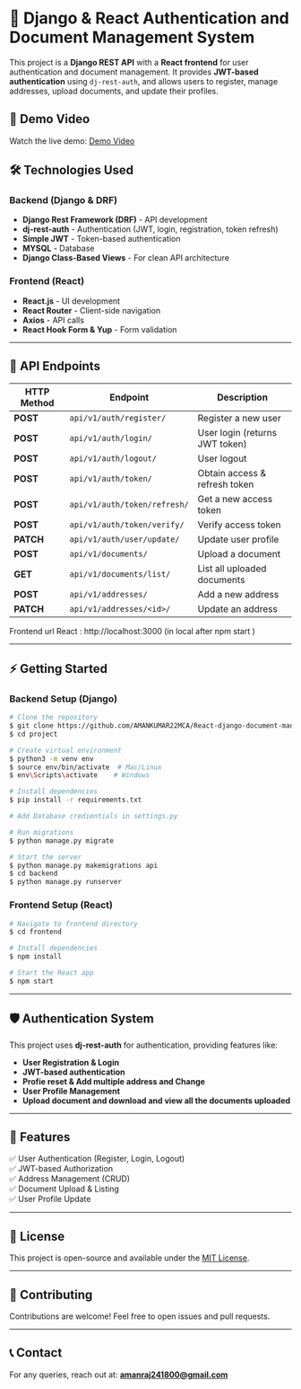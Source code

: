 # 🚀 Django & React Authentication and Document Management System

This project is a **Django REST API** with a **React frontend** for user authentication and document management. It provides **JWT-based authentication** using `dj-rest-auth`, and allows users to register, manage addresses, upload documents, and update their profiles.
<br>
## 🎥 Demo Video  

Watch the live demo: 
[Demo Video](https://youtu.be/rxtDG80u8Nw)

## 🛠️ Technologies Used

### **Backend** (Django & DRF)
- **Django Rest Framework (DRF)** - API development
- **dj-rest-auth** - Authentication (JWT, login, registration, token refresh)
- **Simple JWT** - Token-based authentication
- **MYSQL** - Database
- **Django Class-Based Views** - For clean API architecture

### **Frontend** (React)
- **React.js** - UI development
- **React Router** - Client-side navigation
- **Axios** - API calls
- **React Hook Form & Yup** - Form validation

---

## 📌 **API Endpoints**
| HTTP Method | Endpoint | Description |
|------------|----------|-------------|
| **POST** | `api/v1/auth/register/` | Register a new user |
| **POST** | `api/v1/auth/login/` | User login (returns JWT token) |
| **POST** | `api/v1/auth/logout/` | User logout |
| **POST** | `api/v1/auth/token/` | Obtain access & refresh token |
| **POST** | `api/v1/auth/token/refresh/` | Get a new access token |
| **POST** | `api/v1/auth/token/verify/` | Verify access token |
| **PATCH** | `api/v1/auth/user/update/` | Update user profile |
| **POST** | `api/v1/documents/` | Upload a document |
| **GET** | `api/v1/documents/list/` | List all uploaded documents |
| **POST** | `api/v1/addresses/` | Add a new address |
| **PATCH** | `api/v1/addresses/<id>/` | Update an address |

Frontend url React : http://localhost:3000  (in local after npm start )

---

## ⚡ **Getting Started**

### **Backend Setup** (Django)
```sh
# Clone the repository
$ git clone https://github.com/AMANKUMAR22MCA/React-django-document-management-system.git
$ cd project

# Create virtual environment
$ python3 -m venv env
$ source env/bin/activate  # Mac/Linux
$ env\Scripts\activate    # Windows

# Install dependencies
$ pip install -r requirements.txt

# Add Database credientials in settings.py

# Run migrations
$ python manage.py migrate

# Start the server
$ python manage.py makemigrations api
$ cd backend
$ python manage.py runserver

```

### **Frontend Setup** (React)
```sh
# Navigate to frontend directory
$ cd frontend

# Install dependencies
$ npm install

# Start the React app
$ npm start
```

---

## 🛡️ **Authentication System**
This project uses **dj-rest-auth** for authentication, providing features like:
- **User Registration & Login**
- **JWT-based authentication**
- **Profie reset  & Add multiple address and Change**
- **User Profile Management**
- **Upload document and download and view all the documents uploaded**
---

## 🎯 **Features**
✅ User Authentication (Register, Login, Logout)  
✅ JWT-based Authorization  
✅ Address Management (CRUD)  
✅ Document Upload & Listing  
✅ User Profile Update  

---

## 📜 **License**
This project is open-source and available under the [MIT License](LICENSE).

---

## 🤝 **Contributing**
Contributions are welcome! Feel free to open issues and pull requests.

---

## 📞 **Contact**
For any queries, reach out at: **amanraj241800@gmail.com**

